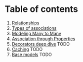 # Table of contents
1. [Relationships](relationships.md)
2. [Types of associations](more_association.md)
3. [Modeling Many to Many](many_to_many.md)
4. [Association through Properties](properties.md)
5. [Decorators deep dive](decorators.md) TODO
5. [Caching](caching.md) TODO
6. [Base models](base_models.md) TODO